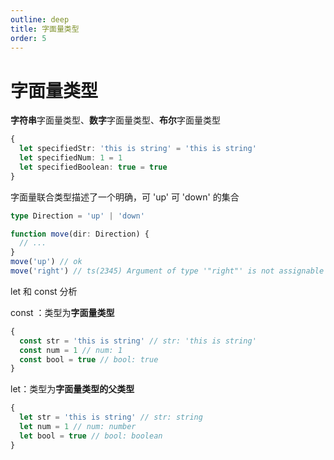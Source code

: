 ```yaml
---
outline: deep
title: 字面量类型
order: 5
---
```


# 字面量类型

**字符串**字面量类型、**数字**字面量类型、**布尔**字面量类型

```ts
{
  let specifiedStr: 'this is string' = 'this is string'
  let specifiedNum: 1 = 1
  let specifiedBoolean: true = true
}
```

字面量联合类型描述了一个明确，可 'up' 可 'down' 的集合

```ts
type Direction = 'up' | 'down'

function move(dir: Direction) {
  // ...
}
move('up') // ok
move('right') // ts(2345) Argument of type '"right"' is not assignable to parameter of type 'Direction'
```

let 和 const 分析

const ：类型为**字面量类型**

```ts
{
  const str = 'this is string' // str: 'this is string'
  const num = 1 // num: 1
  const bool = true // bool: true
}
```

let：类型为**字面量类型的父类型**

```ts
{
  let str = 'this is string' // str: string
  let num = 1 // num: number
  let bool = true // bool: boolean
}
```

